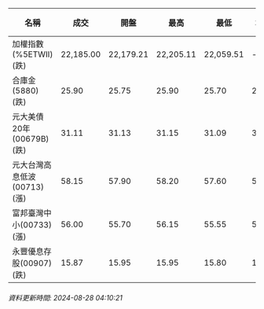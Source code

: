 | 名稱 | 成交 | 開盤 | 最高 | 最低 | 均價 | 成交金額(億) | 昨收 | 漲跌幅 | 漲跌 | 總量 | 昨量 | 振幅 |
| -------- | -------- | -------- | -------- |-------- | -------- | -------- |-------- |-------- |-------- | -------- | -------- |-------- |
|加權指數(%5ETWII) (跌)|22,185.00|22,179.21|22,205.11|22,059.51|-|2,889.29|22,240.12|0.25%|55.12|7,282,875|0|0.65%|
|合庫金(5880) (跌)|25.90|25.75|25.90|25.70|25.81|1.41|26.00|0.38%|0.10|5,482|9,392|0.77%|
|元大美債20年(00679B) (跌)|31.11|31.13|31.15|31.09|31.11|18.80|31.18|0.22%|0.07|60,440|66,138|0.19%|
|元大台灣高息低波(00713) (漲)|58.15|57.90|58.20|57.60|57.84|3.17|57.95|0.35%|0.20|5,483|10,249|1.04%|
|富邦臺灣中小(00733) (漲)|56.00|55.70|56.15|55.55|55.84|0.350|55.85|0.27%|0.15|626|1,211|1.07%|
|永豐優息存股(00907) (跌)|15.87|15.95|15.95|15.80|15.85|0.690|15.95|0.50%|0.08|4,352|5,603|0.94%|
###### 資料更新時間: 2024-08-28 04:10:21